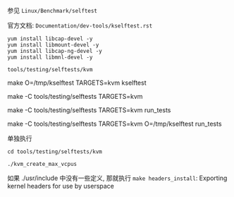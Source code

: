 

参见 `Linux/Benchmark/selftest`

官方文档: `Documentation/dev-tools/kselftest.rst`

```
yum install libcap-devel -y
yum install libmount-devel -y
yum install libcap-ng-devel -y
yum install libmnl-devel -y
```


`tools/testing/selftests/kvm`

make O=/tmp/kselftest TARGETS=kvm kselftest

make -C tools/testing/selftests TARGETS=kvm

make -C tools/testing/selftests TARGETS=kvm run_tests

make -C tools/testing/selftests TARGETS=kvm O=/tmp/kselftest run_tests



单独执行

```
cd tools/testing/selftests/kvm

./kvm_create_max_vcpus
```

如果 ./usr/include 中没有一些定义, 那就执行 `make headers_install`: Exporting kernel headers for use by userspace